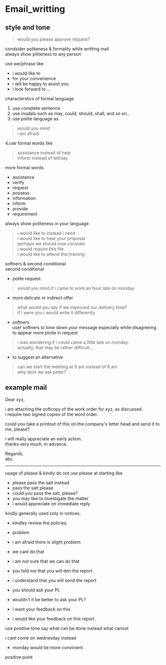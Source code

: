 # Email_writting

## style and tone

> would you please approve request?  

condsider politeness & formality while writting mail  
always show piliteness to any person  

use we/phrase like  
- i would like to  
- for your convenience  
- i will be happy to assist you  
- l look forward to ...  

characterstics of formal language  
1. use complete sentence  
2. use modals such as may, could, should, shall, and so on..  
3. use polite language as  
> would you mind  
> i am afraid  

4.use formal words like  
  > assistance instead of help  
  > inform instead of tell/say  

more formal words  
- assistance  
- verify  
- request  
- possess  
- information  
- inform  
- provide  
- requirement  

always show politeness in your language  
> i would like to instead i need  
> i would like to hear your proposal  
> perhaps we should now consider  
> i would require this file  
> i would like to attend this training  

softners & second conditional  
second conditional  
+ polite request  
> would you mind if i came to work an hour late on monday  
 
+ more delicate or indirect offer  
> what would you say if we improved our delivery time?  
> if i were you i would write it differently  

+ softners  
user softners to tone down your message especially while disagreeing.  
to appear more ploite in request  
> i was wondering if i could came a little late on monday.  
> actually, that may be rather difficult...  

+ to suggest an alternative  
> can we start the meeting at 9 am instead of 8 am  
> why dont we ask peter?  

example mail  
---

Dear xyz,  

i am attaching the softcopy of the work order for xyz, as discussed.  
i require two signed copies of the word order.  

could you take a printout of this on the company's letter head and send it to  me, please?  

i will really appreciate an early action.  
thanks very much, in advance.  

Regards,  
abc  

---

usage of please & kindly
do not use please at starting like
- please pass the salt
instead
- pass the salt please
- could you pass the salt, please?
- you may like to investigate the matter
- i would appreciate on immediate reply  

kindly generally used only in notices.
- kindley review the policies.

+ problem
- i am afraid there is slight problem

+ we cant do that
- i am not sure that we can do that

+ you told me that you will den the report
- i understand that you will send the report

+ you should ask your PL
- wouldn't it be better to ask your PL?

+ i want your feedback on this
- i would like your feedback on this report.

use positive tone
say what can be done instead what cannot

i cant come on wednesday
instead
- monday would be more convinient

positive point


